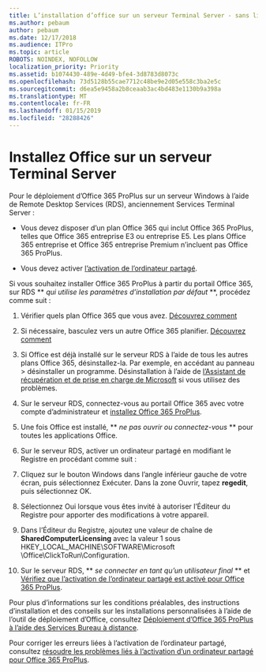 ```yaml
---
title: L’installation d’office sur un serveur Terminal Server - sans licence
ms.author: pebaum
author: pebaum
ms.date: 12/17/2018
ms.audience: ITPro
ms.topic: article
ROBOTS: NOINDEX, NOFOLLOW
localization_priority: Priority
ms.assetid: b1074430-489e-4d49-bfe4-3d8783d8073c
ms.openlocfilehash: 73d5128b55cae7712c48be9e2d05e558c3ba2e5c
ms.sourcegitcommit: d6ea5e9458a2b8ceaab3ac4bd483e1130b9a398a
ms.translationtype: MT
ms.contentlocale: fr-FR
ms.lasthandoff: 01/15/2019
ms.locfileid: "28288426"
---
```

# <a name="installing-office-on-a-terminal-server"></a>Installez Office sur un serveur Terminal Server

Pour le déploiement d’Office 365 ProPlus sur un serveur Windows à l’aide de Remote Desktop Services (RDS), anciennement Services Terminal Server :
  
- Vous devez disposer d’un plan Office 365 qui inclut Office 365 ProPlus, telles que Office 365 entreprise E3 ou entreprise E5. Les plans Office 365 entreprise et Office 365 entreprise Premium n’incluent pas Office 365 ProPlus.
    
- Vous devez activer [l’activation de l’ordinateur partagé](https://docs.microsoft.com/DeployOffice/overview-of-shared-computer-activation-for-office-365-proplus).
    
Si vous souhaitez installer Office 365 ProPlus à partir du portail Office 365, sur RDS ** *qui utilise les paramètres d’installation par défaut* **, procédez comme suit : 
  
1. Vérifier quels plan Office 365 que vous avez. [Découvrez comment](https://docs.microsoft.com/office365/admin/admin-overview/what-subscription-do-i-have)
    
2. Si nécessaire, basculez vers un autre Office 365 planifier. [Découvrez comment](https://docs.microsoft.com/office365/admin/subscriptions-and-billing/switch-to-a-different-plan)
    
3. Si Office est déjà installé sur le serveur RDS à l’aide de tous les autres plans Office 365, désinstallez-la. Par exemple, en accédant au panneau \> désinstaller un programme. Désinstallation à l’aide de [l’Assistant de récupération et de prise en charge de Microsoft](https://aka.ms/SARA-OfficeUninstall-Alchemy) si vous utilisez des problèmes. 
    
4. Sur le serveur RDS, connectez-vous au portail Office 365 avec votre compte d’administrateur et [installez Office 365 ProPlus](https://portal.office.com/OLS/MySoftware.aspx).
    
5. Une fois Office est installé, ** *ne pas ouvrir ou connectez-vous* ** pour toutes les applications Office. 
    
6. Sur le serveur RDS, activer un ordinateur partagé en modifiant le Registre en procédant comme suit :
    
1. Cliquez sur le bouton Windows dans l’angle inférieur gauche de votre écran, puis sélectionnez Exécuter. Dans la zone Ouvrir, tapez **regedit**, puis sélectionnez OK. 
    
2. Sélectionnez Oui lorsque vous êtes invité à autoriser l’Éditeur du Registre pour apporter des modifications à votre appareil.
    
3. Dans l’Éditeur du Registre, ajoutez une valeur de chaîne de **SharedComputerLicensing** avec la valeur 1 sous HKEY_LOCAL_MACHINE\SOFTWARE\Microsoft \Office\ClickToRun\Configuration. 
    
7. Sur le serveur RDS, ** *se connecter en tant qu’un utilisateur final* ** et [Vérifiez que l’activation de l’ordinateur partagé est activé pour Office 365 ProPlus](https://docs.microsoft.com/DeployOffice/troubleshoot-issues-with-shared-computer-activation-for-office-365-proplus#verify-that-activation-for-office-365-proplus-succeeded).
    
Pour plus d’informations sur les conditions préalables, des instructions d’installation et des conseils sur les installations personnalisées à l’aide de l’outil de déploiement d’Office, consultez [Déploiement d’Office 365 ProPlus à l’aide des Services Bureau à distance](https://docs.microsoft.com/DeployOffice/deploy-office-365-proplus-by-using-remote-desktop-services).
  
Pour corriger les erreurs liées à l’activation de l’ordinateur partagé, consultez [résoudre les problèmes liés à l’activation d’un ordinateur partagé pour Office 365 ProPlus](https://docs.microsoft.com/DeployOffice/troubleshoot-issues-with-shared-computer-activation-for-office-365-proplus).
  

